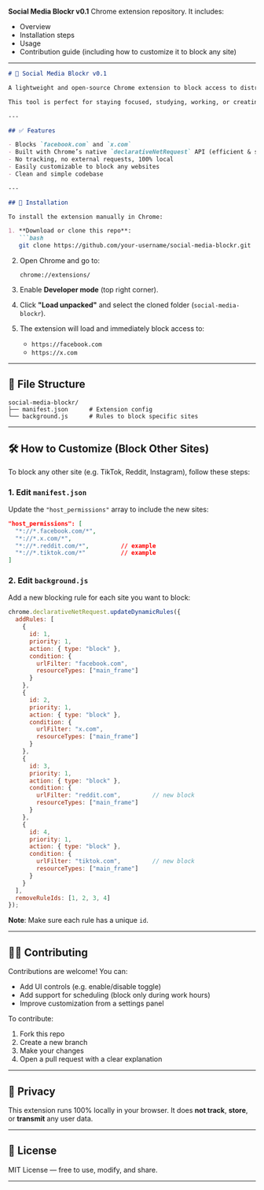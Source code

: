  **Social Media Blockr v0.1** Chrome extension repository. It includes:

* Overview
* Installation steps
* Usage
* Contribution guide (including how to customize it to block any site)

---

````markdown
# 🚫 Social Media Blockr v0.1

A lightweight and open-source Chrome extension to block access to distracting social media sites — specifically **Facebook** and **X.com (Twitter)** by default.

This tool is perfect for staying focused, studying, working, or creating a distraction-free browser experience.

---

## ✅ Features

- Blocks `facebook.com` and `x.com`
- Built with Chrome’s native `declarativeNetRequest` API (efficient & secure)
- No tracking, no external requests, 100% local
- Easily customizable to block any websites
- Clean and simple codebase

---

## 🚀 Installation

To install the extension manually in Chrome:

1. **Download or clone this repo**:
   ```bash
   git clone https://github.com/your-username/social-media-blockr.git
````

2. Open Chrome and go to:

   ```
   chrome://extensions/
   ```

3. Enable **Developer mode** (top right corner).

4. Click **"Load unpacked"** and select the cloned folder (`social-media-blockr`).

5. The extension will load and immediately block access to:

   * `https://facebook.com`
   * `https://x.com`

---

## 📁 File Structure

```
social-media-blockr/
├── manifest.json      # Extension config
└── background.js      # Rules to block specific sites
```

---

## 🛠️ How to Customize (Block Other Sites)

To block any other site (e.g. TikTok, Reddit, Instagram), follow these steps:

### 1. Edit `manifest.json`

Update the `"host_permissions"` array to include the new sites:

```json
"host_permissions": [
  "*://*.facebook.com/*",
  "*://*.x.com/*",
  "*://*.reddit.com/*",         // example
  "*://*.tiktok.com/*"          // example
]
```

### 2. Edit `background.js`

Add a new blocking rule for each site you want to block:

```js
chrome.declarativeNetRequest.updateDynamicRules({
  addRules: [
    {
      id: 1,
      priority: 1,
      action: { type: "block" },
      condition: {
        urlFilter: "facebook.com",
        resourceTypes: ["main_frame"]
      }
    },
    {
      id: 2,
      priority: 1,
      action: { type: "block" },
      condition: {
        urlFilter: "x.com",
        resourceTypes: ["main_frame"]
      }
    },
    {
      id: 3,
      priority: 1,
      action: { type: "block" },
      condition: {
        urlFilter: "reddit.com",         // new block
        resourceTypes: ["main_frame"]
      }
    },
    {
      id: 4,
      priority: 1,
      action: { type: "block" },
      condition: {
        urlFilter: "tiktok.com",         // new block
        resourceTypes: ["main_frame"]
      }
    }
  ],
  removeRuleIds: [1, 2, 3, 4]
});
```

**Note**: Make sure each rule has a unique `id`.

---

## 🙋‍♂️ Contributing

Contributions are welcome! You can:

* Add UI controls (e.g. enable/disable toggle)
* Add support for scheduling (block only during work hours)
* Improve customization from a settings panel

To contribute:

1. Fork this repo
2. Create a new branch
3. Make your changes
4. Open a pull request with a clear explanation

---

## 🔐 Privacy

This extension runs 100% locally in your browser.
It does **not track**, **store**, or **transmit** any user data.

---

## 📜 License

MIT License — free to use, modify, and share.

---
